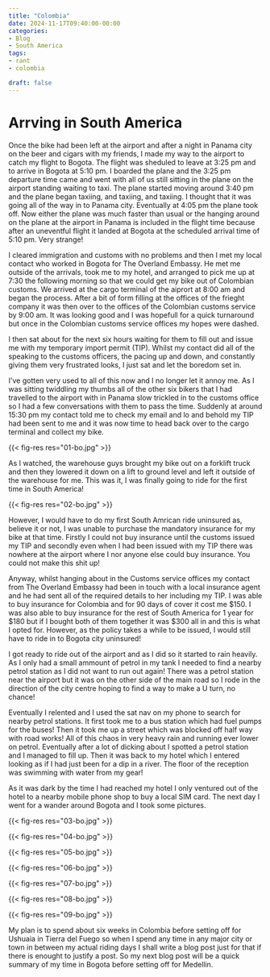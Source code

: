 ```yaml
---
title: "Colombia"
date: 2024-11-17T09:40:00-00:00
categories:
- Blog
- South America
tags:
- rant
- colombia

draft: false
---
```


# Arrving in South America

Once the bike had been left at the airport and after a night in Panama city on the beer and cigars with my friends, I made my way to the airport to catch my flight to Bogota. The flight was sheduled to leave at 3:25 pm and to arrive in Bogota at 5:10 pm. I boarded the plane and the 3:25 pm departure time came and went with all of us still sitting in the plane on the airport standing waiting to taxi. The plane started moving around 3:40 pm and the plane began taxiing, and taxiing, and taxiing. I thought that it was going all of the way in to Panama city. Eventually at 4:05 pm the plane took off. Now either the plane was much faster than usual or the hanging around on the plane at the airport in Panama is included in the flight time because after an uneventful flight it landed at Bogota at the scheduled arrival time of 5:10 pm. Very strange!

I cleared immigration and customs with no problems and then I met my local contact who worked in Bogota for The Overland Embassy. He met me outside of the arrivals, took me to my hotel, and arranged to pick me up at 7:30 the following morning so that we could get my bike out of Colombian customs. We arrived at the cargo terminal of the aiprort at 8:00 am and began the process. After a bit of form filling at the offices of the frieght company it was then over to the offices of the Colombian customs service by 9:00 am. It was looking good and I was hopefull for a quick turnaround but once in the Colombian customs service offices my hopes were dashed.

I then sat about for the next six hours waiting for them to fill out and issue me with my temporary import permit (TIP). Whilst my contact did all of the speaking to the customs officers, the pacing up and down, and constantly giving them very frustrated looks, I just sat and let the boredom set in.

I've gotten very used to all of this now and I no longer let it annoy me. As I was sitting twiddling my thumbs all of the other six bikers that I had travelled to the airport with in Panama slow trickled in to the customs office so I had a few conversations with them to pass the time. Suddenly at around 15:30 pm my contact told me to check my email and lo and behold my TIP had been sent to me and it was now time to head back over to the cargo terminal and collect my bike. 

{{< fig-res res="01-bo.jpg" >}}

As I watched, the warehouse guys brought my bike out on a forklift truck and then they lowered it down on a lift to ground level and left it outside of the warehouse for me. This was it, I was finally going to ride for the first time in South America!

{{< fig-res res="02-bo.jpg" >}}

However, I would have to do my  first South Amrican ride uninsured as, believe it or not, I was unable to purchase the mandatory insurance for my bike at that time. Firstly I could not buy insurance until the customs issued my TIP and secondly even when I had been issued with my TIP there was nowhere at the airport where I nor anyone else could buy insurance. You could not make this shit up!

Anyway, whilst hanging about in the Customs service offices my contact from The Overland Embassy had been in touch with a local insurance agent and he had sent all of the required details to her including my TIP. I was able to buy insurance for Colombia and for 90 days of cover it cost me $150. I was also able to buy insurance for the rest of South America for 1 year for $180 but if I bought both of them together it was $300 all in and this is what I opted for. However, as the policy takes a while to be issued, I would still have to ride in to Bogota city uninsured!

I got ready to ride out of the airport and as I did so it started to rain heavily. As I only had a small ammount of petrol in my tank I needed to find a nearby petrol station as I did not want to run out again! There was a petrol station near the airport but it was on the other side of the main road so I rode in the direction of the city centre hoping to find a way to make a U turn, no chance!

Eventually I relented and I used the sat nav on my phone to search for nearby petrol stations. It first took me to a bus station which had fuel pumps for the buses! Then it took me up a street which was blocked off half way with road works! All of this chaos in very heavy rain and running ever lower on petrol. Eventually after a lot of dicking about I spotted a petrol station and I managed to fill up. Then it was back to my hotel which I entered looking as if I had just been for a dip in a river. The floor of the reception was swimming with water from my gear!

As it was dark by the time I had reached my hotel I only ventured out of the hotel to a nearby mobile phone shop to buy a local SIM card. The next day I went for a wander around Bogota and I took some pictures.

{{< fig-res res="03-bo.jpg" >}}

{{< fig-res res="04-bo.jpg" >}}

{{< fig-res res="05-bo.jpg" >}}

{{< fig-res res="06-bo.jpg" >}}

{{< fig-res res="07-bo.jpg" >}}

{{< fig-res res="08-bo.jpg" >}}

{{< fig-res res="09-bo.jpg" >}}

My plan is to spend about six weeks in Colombia before setting off for Ushuaia in Tierra del Fuego so when I spend any time in any major city or town in between my actual riding days I shall write a blog post just for that if there is enought to justify a post. So my next blog post will be a quick summary of my time in Bogota before setting off for Medellin.